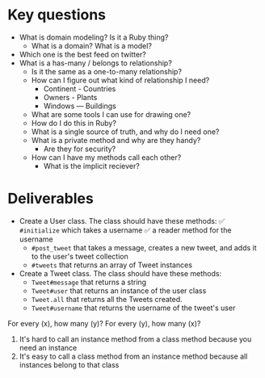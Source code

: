 # Key questions
* What is domain modeling? Is it a Ruby thing?
  * What is a domain? What is a model?
* Which one is the best feed on twitter?
* What is a has-many / belongs to relationship? 
  * Is it the same as a one-to-many relationship?
  * How can I figure out what kind of relationship I need?
    * Continent - Countries
    * Owners - Plants
    * Windows — Buildings
  * What are some tools I can use for drawing one?
  * How do I do this in Ruby?
  * What is a single source of truth, and why do I need one?
  * What is a private method and why are they handy?
    * Are they for security?
  * How can I have my methods call each other? 
    * What is the implicit reciever? 

# Deliverables
* Create a User class. The class should have these methods:
  ✅ `#initialize` which takes a username
  ✅ a reader method for the username
  * `#post_tweet` that takes a message, creates a new tweet, and adds it to the user's tweet collection
  * `#tweets` that returns an array of Tweet instances
* Create a Tweet class. The class should have these methods:
  * `Tweet#message` that returns a string
  * `Tweet#user` that returns an instance of the user class
  * `Tweet.all` that returns all the Tweets created.
  * `Tweet#username` that returns the username of the tweet's user

For every (x), how many (y)?
For every (y), how many (x)?

1. It's hard to call an instance method from a class method because you need an instance
2. It's easy to call a class method from an instance method because all instances belong to that class





